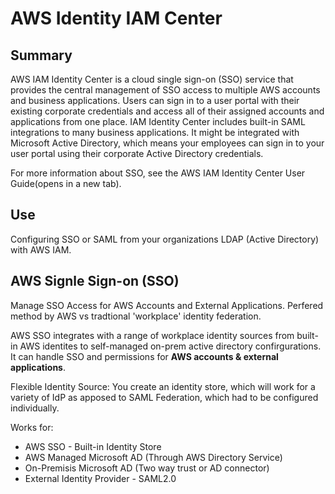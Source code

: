 # AWS Identity IAM Center

## Summary

AWS IAM Identity Center is a cloud single sign-on (SSO) service that provides the central management of SSO access to multiple AWS accounts and business applications. Users can sign in to a user portal with their existing corporate credentials and access all of their assigned accounts and applications from one place. IAM Identity Center includes built-in SAML integrations to many business applications. It might be integrated with Microsoft Active Directory, which means your employees can sign in to your user portal using their corporate Active Directory credentials.

For more information about SSO, see the AWS IAM Identity Center User Guide(opens in a new tab).

## Use

Configuring SSO or SAML from your organizations LDAP (Active Directory) with AWS IAM. 

## AWS Signle Sign-on (SSO) 

Manage SSO Access for AWS Accounts and External Applications. Perfered method by AWS vs tradtional 'workplace' identity federation.

AWS SSO integrates with a range of workplace identity sources from built-in AWS identites to self-managed on-prem active directory confirgurations. It can handle SSO and permissions for **AWS accounts & external applications**. 

Flexible Identity Source: You create an identity store, which will work for a variety of IdP as apposed to SAML Federation, which had to be configured individually.

Works for:
- AWS SSO - Built-in Identity Store
- AWS Managed Microsoft AD (Through AWS Directory Service) 
- On-Premisis Microsoft AD (Two way trust or AD connector)
- External Identity Provider - SAML2.0
